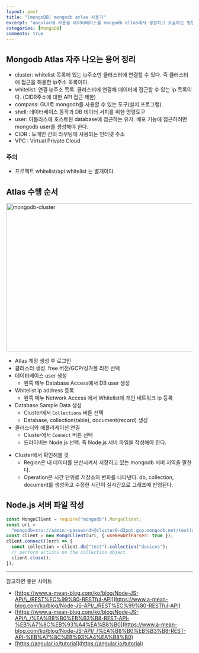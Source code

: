 ```yaml
---
layout: post
title: "[mongoDB] mongodb atlas 사용기"
excerpt: "angular에 사용할 데이터베이스를 mongodb altas에서 생성하고 호출하는 방법을 익히도록 하자."
categories: [MongoDB]
comments: true
---
```


## Mongodb Atlas 자주 나오는 용어 정리

- cluster: whitelist 목록에 있는 ip주소만 클러스터에 연결할 수 있다. 즉 클러스터에 접근을 허용한 ip주소 목록이다.
- whitelist: 연결 ip주소 목록. 클러스터에 연결해 데이터에 접근할 수 있는 ip 목록이다. (CIDR주소에 대한 API 접근 제한)
- compass: GUI로 mongodb를 사용할 수 있는 도구(설치 프로그램).
- shell: 데이터베이스 동작과 DB 데이터 서치를 위한 명령도구
- user: 아틀라스에 호스트된 database에 접근하는 유저. 배포 기능에 접근하려면 mongodb user를 생성해야 한다.
- CIDR : 도메인 간의 라우팅에 사용되는 인터넷 주소
- VPC : Virtual Private Cloud

### 주의

- 프로젝트 whitelist/api whitelist 는 별개이다.

## Atlas 수행 순서

<img src='{{ "/img/mongodb_cluster.JPG" | relative_url }}' alt="mongodb-cluster" width="700px" height="400px">

- Atlas 계정 생성 후 로그인
- 클러스터 생성. free 버전/GCP/싱가폴 리전 선택
- 데이터베이스 user 생성
  - 왼쪽 메뉴 Database Access에서 DB user 생성
- Whitelist ip address 등록
  - 왼쪽 메뉴 Network Access 에서 Whitelist에 개인 네트워크 ip 등록
- Database Sample Data 생성
  - Cluster에서 `Collections` 버튼 선택
  - Database, collection(table), document(record) 생성
- 클러스터와 애플리케이션 연결
  - Cluster에서 `Connect` 버튼 선택
  - 드라이버는 Node.js 선택. 즉 Node.js 서버 파일을 작성해야 한다.

* Cluster에서 확인해볼 것
  - Region은 내 데이터를 분산시켜서 저장하고 있는 mongodb 서버 지역을 말한다.
  - Operation은 시간 단위로 저장소의 변화를 나타낸다. db, collection, document를 생성하고 수정한 시간이 실시간으로 그래프에 반영된다.

## Node.js 서버 파일 작성

```javascript
const MongoClient = require("mongodb").MongoClient;
const uri =
  "mongodb+srv://admin:<password>@cluster0-d2pqt.gcp.mongodb.net/test?retryWrites=true&w=majority";
const client = new MongoClient(uri, { useNewUrlParser: true });
client.connect((err) => {
  const collection = client.db("test").collection("devices");
  // perform actions on the collection object
  client.close();
});
```

---

참고하면 좋은 사이트

- [https://www.a-mean-blog.com/ko/blog/Node-JS-API/\_/REST%EC%99%80-RESTful-API](https://www.a-mean-blog.com/ko/blog/Node-JS-API/_/REST%EC%99%80-RESTful-API)
- [https://www.a-mean-blog.com/ko/blog/Node-JS-API/\_/%EA%B8%B0%EB%B3%B8-REST-API-%EB%A7%8C%EB%93%A4%EA%B8%B0](https://www.a-mean-blog.com/ko/blog/Node-JS-API/_/%EA%B8%B0%EB%B3%B8-REST-API-%EB%A7%8C%EB%93%A4%EA%B8%B0)
- [https://angular.io/tutorial](https://angular.io/tutorial)
